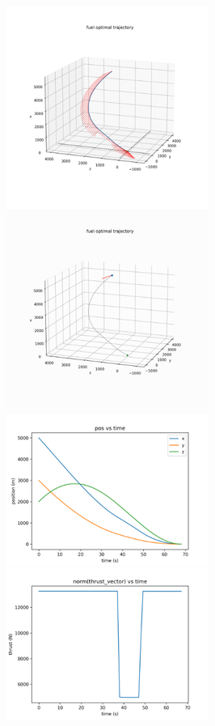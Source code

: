 
<div style="text-align: center;">
  <img src="images/trajectory.png" alt="trajectory" width="400" />
  <img src="images/animation.gif" alt="animation" width="400" />
</div>
<div style="text-align: center;">
  <img src="images/position.png" alt="position" width="400" />
</div>
<div style="text-align: center;">
  <img src="images/throttle.png" alt="throttle" width="400" />
</div>
